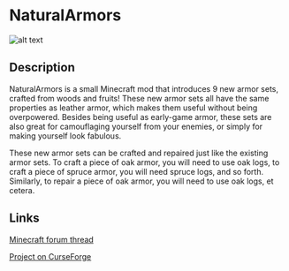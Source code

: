 NaturalArmors
=========

![alt text](http://oi62.tinypic.com/2whe82s.jpg "Showcase")

## Description

NaturalArmors is a small Minecraft mod that introduces 9 new armor sets, crafted from woods and fruits! These new armor sets all have the same properties as leather armor, which makes them useful without being overpowered. Besides being useful as early-game armor, these sets are also great for camouflaging yourself from your enemies, or simply for making yourself look fabulous.

These new armor sets can be crafted and repaired just like the existing armor sets. To craft a piece of oak armor, you will need to use oak logs, to craft a piece of spruce armor, you will need spruce logs, and so forth. Similarly, to repair a piece of oak armor, you will need to use oak logs, et cetera.

## Links

[Minecraft forum thread](http://www.minecraftforum.net/forums/mapping-and-modding/minecraft-mods/2710872-natural-armors)

[Project on CurseForge](http://mods.curse.com/mc-mods/minecraft/247505-natural-armors) 
